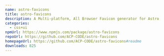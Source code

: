 ```yaml
---
name: astro-favicons
title: astro-favicons
description: A Multi-platform, All Browser Favicon generator for Astro Project.
categories:
  - css+ui
npmUrl: https://www.npmjs.com/package/astro-favicons
repoUrl: https://github.com/ACP-CODE/astro-favicons
homepageUrl: https://github.com/ACP-CODE/astro-favicons#readme
downloads: 825
---
```

